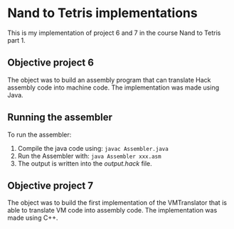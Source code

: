 #  Nand to Tetris implementations

This is my implementation of project 6 and 7 in the course Nand to Tetris part 1.

## Objective project 6
The object was to build an assembly program that can translate Hack assembly code into machine code.
The implementation was made using Java.

## Running the assembler
To run the assembler:
1. Compile the java code using: `javac Assembler.java`
2. Run the Assembler with: `java Assembler xxx.asm`
3. The output is written into the _output.hack_ file.

## Objective project 7
The object was to build the first implementation of the VMTranslator that is able to translate VM code into assembly code.
The implementation was made using C++.
